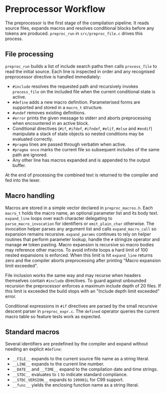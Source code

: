 # Preprocessor Workflow

The preprocessor is the first stage of the compilation pipeline.  It reads
source files, expands macros and resolves conditional blocks before any tokens
are produced.  `preproc_run` in `src/preproc_file.c` drives this process.

## File processing

`preproc_run` builds a list of include search paths then calls `process_file` to
read the initial source.  Each line is inspected in order and any recognised
preprocessor directive is handled immediately:

- `#include` resolves the requested path and recursively invokes `process_file`
  on the included file when the current conditional state is active.
- `#define` adds a new macro definition.  Parameterised forms are supported and
  stored in a `macro_t` structure.
- `#undef` removes existing definitions.
- `#error` prints the given message to stderr and aborts preprocessing when
  encountered in an active block.
- Conditional directives (`#if`, `#ifdef`, `#ifndef`, `#elif`, `#else` and
  `#endif`) manipulate a stack of state objects so nested conditions may be
  evaluated correctly.
- `#pragma` lines are passed through verbatim when active.
- `#pragma once` marks the current file so subsequent includes of the same
  path are ignored.
- Any other line has macros expanded and is appended to the output buffer.

At the end of processing the combined text is returned to the compiler and fed
into the lexer.

## Macro handling

Macros are stored in a simple vector declared in `preproc_macros.h`.  Each
`macro_t` holds the macro name, an optional parameter list and its body text.
`expand_line` loops over each character delegating to `parse_macro_invocation`
for identifiers or `emit_plain_char` otherwise.  The invocation helper parses
any argument list and calls `expand_macro_call` so expansion remains recursive.
`expand_params` continues to rely on helper routines that perform parameter
lookup, handle the `#` stringize operator and manage `##` token pasting.
Macro expansion is recursive so macro bodies may reference other macros. To
avoid infinite loops a hard limit of 100 nested expansions is enforced.  When
this limit is hit `expand_line` returns zero and the compiler aborts
preprocessing after printing "Macro expansion limit exceeded".

File inclusion works the same way and may recurse when headers themselves
contain `#include` directives.  To guard against unbounded recursion the
preprocessor enforces a maximum include depth of 20 files.  If this limit is
exceeded the build stops with an "Include depth limit exceeded" error.

Conditional expressions in `#if` directives are parsed by the small recursive
descent parser in `preproc_expr.c`.  The `defined` operator queries the current
macro table so feature tests work as expected.

## Standard macros

Several identifiers are predefined by the compiler and expand without needing
an explicit `#define`:

- `__FILE__` expands to the current source file name as a string literal.
- `__LINE__` expands to the current line number.
- `__DATE__` and `__TIME__` expand to the compilation date and time strings.
- `__STDC__` evaluates to `1` to indicate standard compliance.
- `__STDC_VERSION__` expands to `199901L` for C99 support.
- `__func__` yields the enclosing function name as a string literal.
